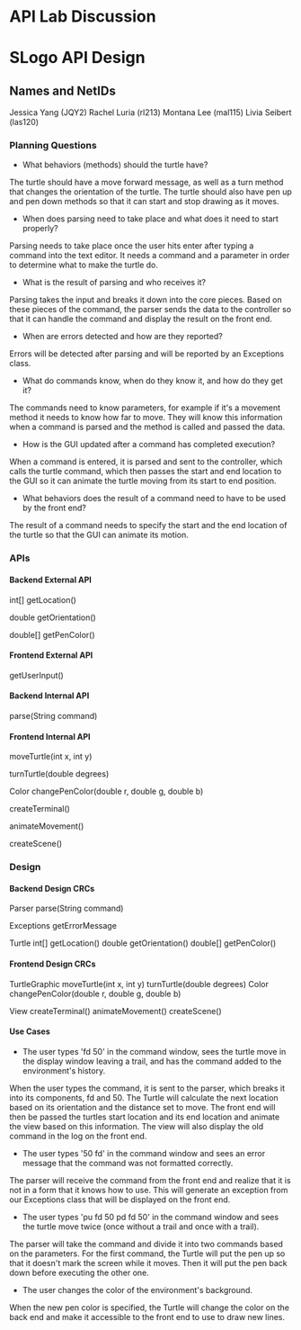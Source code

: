 # API Lab Discussion
# SLogo API Design

## Names and NetIDs
Jessica Yang (JQY2)
Rachel Luria (rl213)
Montana Lee (mal115)
Livia Seibert (las120)

### Planning Questions

* What behaviors (methods) should the turtle have?

The turtle should have a move forward message, as well as a turn method that
changes the orientation of the turtle. The turtle should also have pen up and
pen down methods so that it can start and stop drawing as it moves.

* When does parsing need to take place and what does it need to start
  properly?
  
Parsing needs to take place once the user hits enter after typing a command
into the text editor. It needs a command and a parameter in order to determine
what to make the turtle do.

* What is the result of parsing and who receives it?

Parsing takes the input and breaks it down into the core pieces. Based on these
pieces of the command, the parser sends the data to the controller so that it can
handle the command and display the result on the front end.

* When are errors detected and how are they reported?

Errors will be detected after parsing and will be reported by an Exceptions class.

* What do commands know, when do they know it, and how do they get it?

The commands need to know parameters, for example if it's a movement method it needs
to know how far to move. They will know this information when a command is parsed and
the method is called and passed the data. 

* How is the GUI updated after a command has completed execution?

When a command is entered, it is parsed and sent to the controller, which calls the
turtle command, which then passes the start and end location to the GUI so it can
animate the turtle moving from its start to end position.

* What behaviors does the result of a command need to have to be used
  by the front end?
  
The result of a command needs to specify the start and the end location of the turtle
so that the GUI can animate its motion.

### APIs

#### Backend External API

int[] getLocation()

double getOrientation()

double[] getPenColor()

#### Frontend External API

getUserInput()

#### Backend Internal API

parse(String command)

#### Frontend Internal API

moveTurtle(int x, int y)

turnTurtle(double degrees)

Color changePenColor(double r, double g, double b)

createTerminal()

animateMovement()

createScene()


### Design

#### Backend Design CRCs

Parser
parse(String command)

Exceptions
getErrorMessage

Turtle
int[] getLocation()
double getOrientation()
double[] getPenColor()

#### Frontend Design CRCs

TurtleGraphic
moveTurtle(int x, int y)
turnTurtle(double degrees)
Color changePenColor(double r, double g, double b)

View
createTerminal()
animateMovement()
createScene()

#### Use Cases

* The user types 'fd 50' in the command window, sees the turtle move in the display window leaving a trail, and has the command added to the environment's history.

When the user types the command, it is sent to the parser, which breaks it into its components, fd and 50. The Turtle will calculate the next location based on
its orientation and the distance set to move. The front end will then be passed the turtles start location and its end location and animate
the view based on this information. The view will also display the old command in the log on the front end.

* The user types '50 fd' in the command window and sees an error message that the command was not formatted correctly.

The parser will receive the command from the front end and realize that it is not in a form that it knows how to use. This will generate an
exception from our Exceptions class that will be displayed on the front end.

* The user types 'pu fd 50 pd fd 50' in the command window and sees the turtle move twice (once without a trail and once with a trail).

The parser will take the command and divide it into two commands based on the parameters. For the first command, the Turtle will put the
pen up so that it doesn't mark the screen while it moves. Then it will put the pen back down before executing the other one.

* The user changes the color of the environment's background.

When the new pen color is specified, the Turtle will change the color on the back end and make it accessible to the front end to use to draw new lines.

